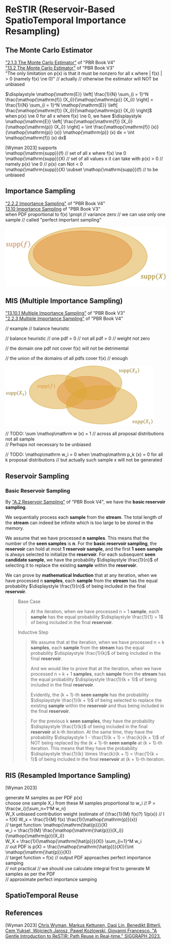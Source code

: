 
# ReSTIR (Reservoir-Based SpatioTemporal Importance Resampling)  


## The Monte Carlo Estimator

["2.1.3 The Monte Carlo Estimator"](https://pbr-book.org/4ed/Monte_Carlo_Integration/Monte_Carlo_Basics#TheMonteCarloEstimator) of "PBR Book V4"  
["13.2 The Monte Carlo Estimator"](https://www.pbr-book.org/3ed-2018/Monte_Carlo_Integration/The_Monte_Carlo_Estimator#) of "PBR Book V3"  
"The only limitation on p(x) is that it must be nonzero for all x where | f(x) | > 0 (namely f(x) \ne 0)"  // actually // otherwise the estimator will NOT be unbiased  

$\displaystyle \mathop{\mathrm{E}} \left[ \frac{1}{N} \sum_{i = 1}^N \frac{\mathop{\mathrm{f}} (X_i)}{\mathop{\mathrm{p}} (X_i)} \right] = \frac{1}{N} \sum_{i = 1}^N \mathop{\mathrm{E}} \left[ \frac{\mathop{\mathrm{f}} (X_i)}{\mathop{\mathrm{p}} (X_i)} \right]$  
when p(x) \ne 0 for all x where f(x) \ne 0, we have $\displaystyle \mathop{\mathrm{E}} \left[ \frac{\mathop{\mathrm{f}} (X_i)}{\mathop{\mathrm{p}} (X_i)} \right] = \int \frac{\mathop{\mathrm{f}} (x)}{\mathop{\mathrm{p}} (x)} \mathop{\mathrm{p}} (x) dx = \int \mathop{\mathrm{f}} (x) dx$  

\[Wyman 2023\] supports  
\mathop{\mathrm{supp}}(f) // set of all x where f(x) \ne 0  
\mathop{\mathrm{supp}}(X) // set of all values x it can take with p(x) > 0 // namely p(x) \ne 0 // p(x) can Not < 0  
\mathop{\mathrm{supp}}(X) \subset \mathop{\mathrm{supp}}(f) // to be unbiased  

## Importance Sampling

["2.2.2 Importance Sampling"](https://pbr-book.org/4ed/Monte_Carlo_Integration/Improving_Efficiency#ImportanceSampling) of "PBR Book V4"  
[13.10 Importance Sampling](https://www.pbr-book.org/3ed-2018/Monte_Carlo_Integration/Importance_Sampling) of "PBR Book V3"  
when PDF proportional to f(x) \propt // variance zero // we can use only one sample // called "perfect important sampling"  

![](Reservoir-Based-SpatioTemporal-Importance-Resampling-Importance-Sampling.png)  

## MIS (Multiple Importance Sampling)

["13.10.1 Multiple Importance Sampling"](https://www.pbr-book.org/3ed-2018/Monte_Carlo_Integration/Importance_Sampling#MultipleImportanceSampling) of "PBR Book V3"  
["2.2.3 Multiple Importance Sampling"](https://pbr-book.org/4ed/Monte_Carlo_Integration/Improving_Efficiency#MultipleImportanceSampling) of "PBR Book V4"  

// example // balance heuristic  

// balance heuristic // one pdf = 0 // not all pdf = 0 // weight not zero  

// the domain one pdf not cover f(x) will not be detrimental  

// the union of the domains of all pdfs cover f(x) // enough 

![](Reservoir-Based-SpatioTemporal-Importance-Resampling-Multiple-Importance-Sampling.png)  


// TODO: \sum \mathop\mathrm w (x) = 1 // across all proposal distributions not all sample  
// Perhaps not necessary to be unbiased  

// TODO: \mathop\mathrm w_i = 0 when \mathop\mathrm p_k (x) = 0 for all k proposal distributions  // but actually such sample x will not be generated  

## Reservoir Sampling  

### Basic Reservoir Sampling  

By ["A.2 Reservoir Sampling"](https://www.pbr-book.org/4ed/Sampling_Algorithms/Reservoir_Sampling#) of "PBR Book V4", we have the **basic reservoir sampling**.  
   
We sequentially process each **sample** from the **stream**. The total length of the **stream** can indeed be infinite which is too large to be stored in the memory.   

We assume that we have processed **n** **samples**. This means that the number of the **seen samples** is **n**. For the **basic reservoir sampling**, the **reservoir** can hold at most **1** **reservoir sample**, and the first **1** **seen** **sample** is always selected to initialize the **reservoir**. For each subsequent **seen** **candidate sample**, we have the probability $\displaystyle \frac{1}{n}$ of selecting it to replace the existing **sample** within the **reservoir**.  

We can prove by **mathematical Induction** that at any iteration, when we have processed n **samples**, each **sample** from the **stream** has the equal probability $\displaystyle \frac{1}{n}$ of being included in the final **reservoir**.  

> Base Case  
>>
>> At the iteration, when we have processed n = 1 **sample**, each **sample** has the equal probability $\displaystyle \frac{1}{1} = 1$ of being included in the final **reservoir**.  
>  
> Inductive Step  
>> 
>> We assume that at the iteration, when we have processed n = k **samples**, each **sample** from the **stream** has the equal probability $\displaystyle \frac{1}{k}$ of being included in the final **reservoir**.  
>>   
>> And we would like to prove that at the iteration, when we have processed n = k + 1 **samples**, each **sample** from the **stream** has the equal probability $\displaystyle \frac{1}{k + 1}$ of being included in the final **reservoir**.  
>>  
>> Evidently, the (k + 1)-th **seen sample** has the probability $\displaystyle \frac{1}{k + 1}$ of being selected to replace the existing **sample** within the **reservoir** and thus being included in the final **reservoir**.  
>>  
>> For the previous k **seen samples**, they have the probability $\displaystyle \frac{1}{k}$ of being included in the final **reservoir** at k-th iteration. At the same time, they have the probability $\displaystyle 1 - \frac{1}{k + 1} = \frac{k}{k + 1}$ of NOT being replaced by the (k + 1)-th **seen sample** at (k + 1)-th iteration. This means that they have the probability $\displaystyle \frac{1}{k} \times \frac{k}{k + 1} = \frac{1}{k + 1}$ of being included in the final **reservoir** at (k + 1)-th iteration.  


## RIS (Resampled Importance Sampling)

\[Wyman 2023\]  

generate M samples as per PDF p(x)  
choose one sample X_i from these M samples proportional to w_i // P = \frac{w_i}{\sum_n=1^M w_n}   
W_X unbiased contribution weight (estimate of (\frac{1}{M} f(x)?) 1/p(x)) // I = f(X) W_x = \frac{1}{M} f(x) \frac{1}{\mathop{\mathrm{p}}(x)}  
// target function: \mathop{\mathrm{\hat{p}}}(X)  
w_i = \frac{1}{M} \frac{\mathop{\mathrm{\hat{p}}}(X_i)}{\mathop{\mathrm{p}}(X_i)}  
W_X = \frac{1}{\mathop{\mathrm{\hat{p}}}(X)} \sum_{i=1}^M w_i  
// out PDF is p(X) = \frac{\mathop{\mathrm{\hat{p}}}(X)}{\int \mathop{\mathrm{\hat{p}}}(X)}   
// target function = f(x) // output PDF approaches perfect importance samping   
// not practical // we should use calculate integral first to generate M samples as per the PDF  
// approximate perfect importance samping  

## SpatioTemporal Reuse  


## References  

\[Wyman 2023\] [Chris Wyman, Markus Kettunen, Daqi Lin, Benedikt Bitterli, Cem Yuksel, Wojciech Jarosz, Pawel Kozlowski, Giovanni Francesco. "A Gentle Introduction to ReSTIR: Path Reuse in Real-time." SIGGRAPH 2023.](https://intro-to-restir.cwyman.org/)  
